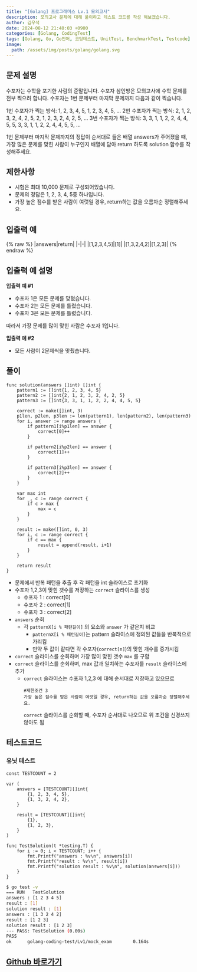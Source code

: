 ```yaml
---
title: "[Golang] 프로그래머스 Lv.1 모의고사"
description: 모의고사 문제에 대해 풀이하고 테스트 코드를 작성 해보겠습니다.
author: 김우석
date: 2024-08-12 21:40:03 +0900
categories: [Golang, CodingTest]
tags: [Golang, Go, Go언어, 코딩테스트, UnitTest, BenchmarkTest, Testcode]
image:
  path: /assets/img/posts/golang/golang.svg
---
```


## 문제 설명
수포자는 수학을 포기한 사람의 준말입니다. 수포자 삼인방은 모의고사에 수학 문제를 전부 찍으려 합니다. 수포자는 1번 문제부터 마지막 문제까지 다음과 같이 찍습니다.

1번 수포자가 찍는 방식: 1, 2, 3, 4, 5, 1, 2, 3, 4, 5, ...
2번 수포자가 찍는 방식: 2, 1, 2, 3, 2, 4, 2, 5, 2, 1, 2, 3, 2, 4, 2, 5, ...
3번 수포자가 찍는 방식: 3, 3, 1, 1, 2, 2, 4, 4, 5, 5, 3, 3, 1, 1, 2, 2, 4, 4, 5, 5, ...

1번 문제부터 마지막 문제까지의 정답이 순서대로 들은 배열 answers가 주어졌을 때, 가장 많은 문제를 맞힌 사람이 누구인지 배열에 담아 return 하도록 solution 함수를 작성해주세요.


## 제한사항
- 시험은 최대 10,000 문제로 구성되어있습니다.
- 문제의 정답은 1, 2, 3, 4, 5중 하나입니다.
- 가장 높은 점수를 받은 사람이 여럿일 경우, return하는 값을 오름차순 정렬해주세요.


## 입출력 예
{% raw %}
|answers|return|
|-|-|
|[1,2,3,4,5]|[1]|
|[1,3,2,4,2]|[1,2,3]|
{% endraw %}


## 입출력 예 설명
**입출력 예 #1**

- 수포자 1은 모든 문제를 맞혔습니다.
- 수포자 2는 모든 문제를 틀렸습니다.
- 수포자 3은 모든 문제를 틀렸습니다.

따라서 가장 문제를 많이 맞힌 사람은 수포자 1입니다.

**입출력 예 #2**

- 모든 사람이 2문제씩을 맞췄습니다.


## 풀이 
```golang
func solution(answers []int) []int {
	pattern1 := []int{1, 2, 3, 4, 5}
	pattern2 := []int{2, 1, 2, 3, 2, 4, 2, 5}
	pattern3 := []int{3, 3, 1, 1, 2, 2, 4, 4, 5, 5}

	correct := make([]int, 3)
	p1len, p2len, p3len := len(pattern1), len(pattern2), len(pattern3)
	for i, answer := range answers {
		if pattern1[i%p1len] == answer {
			correct[0]++
		}

		if pattern2[i%p2len] == answer {
			correct[1]++
		}

		if pattern3[i%p3len] == answer {
			correct[2]++
		}
	}

	var max int
	for _, c := range correct {
		if c > max {
			max = c
		}
	}

	result := make([]int, 0, 3)
	for i, c := range correct {
		if c == max {
			result = append(result, i+1)
		}
	}

	return result
}
```

- 문제에서 반복 패턴을 추출 후 각 패턴을 int 슬라이스로 초기화
- 수포자 1,2,3이 맞힌 갯수를 저장하는 `correct` 슬라이스를 생성 
	- 수포자 1 : correct[0]
	- 수포자 2 : correct[1]
	- 수포자 3 : correct[2]
- `answers` 순회
	- 각 `patternX[i % 패턴길이]` 의 요소와 `answer` 가 같은지 비교
		- `patternX[i % 패턴길이]`는 pattern 슬라이스에 정의된 값들을 반복적으로 가리킴
		- 만약 두 값이 같다면 각 수포자(`correct[n]`)의 맞힌 개수를 증가시킴
- `correct` 슬라이스를 순회하며 가장 많이 맞힌 갯수 `max` 를 구함
- `correct` 슬라이스를 순회하며, max 값과 일치하는 수포자를 `result` 슬라이스에 추가
	- `correct` 슬라이스는 수포자 1,2,3 에 대해 순서대로 저장하고 있으므로
	  ```
	  #제한조건 3
  	  가장 높은 점수를 받은 사람이 여럿일 경우, return하는 값을 오름차순 정렬해주세요.
	  ```
	  `correct` 슬라이스를 순회할 때, 수포자 순서대로 나오므로 위 조건을 신경쓰지 않아도 됨


## 테스트코드
### 유닛 테스트
```golang
const TESTCOUNT = 2

var (
	answers = [TESTCOUNT][]int{
		{1, 2, 3, 4, 5},
		{1, 3, 2, 4, 2},
	}

	result = [TESTCOUNT][]int{
		{1},
		{1, 2, 3},
	}
)

func TestSolution(t *testing.T) {
	for i := 0; i < TESTCOUNT; i++ {
		fmt.Printf("answers : %v\n", answers[i])
		fmt.Printf("result : %v\n", result[i])
		fmt.Printf("solution result : %v\n", solution(answers[i]))
	}
}
```

```bash
$ go test -v
=== RUN   TestSolution
answers : [1 2 3 4 5]
result : [1]
solution result : [1]
answers : [1 3 2 4 2]
result : [1 2 3]
solution result : [1 2 3]
--- PASS: TestSolution (0.00s)
PASS
ok      golang-coding-test/Lv1/mock_exam        0.164s
```

## [Github 바로가기](https://github.com/kr-goos/golang-coding-test/tree/master/Lv1/mock_exam)